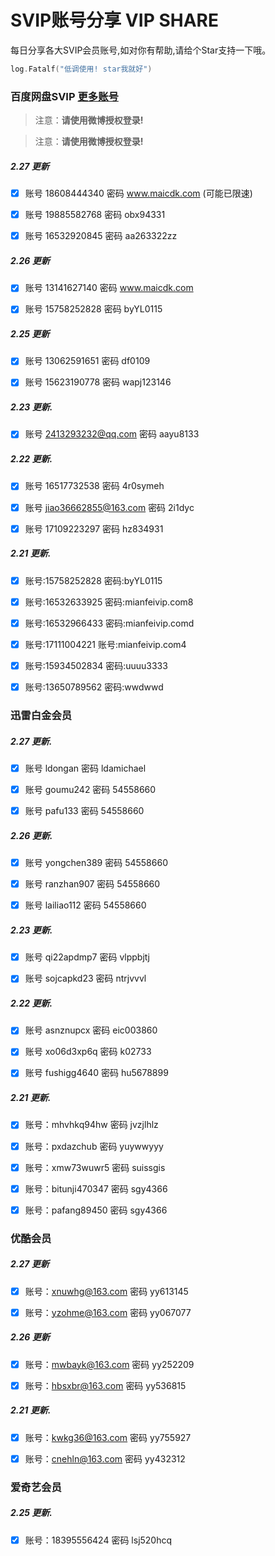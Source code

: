 # SVIP账号分享 VIP SHARE

每日分享各大SVIP会员账号,如对你有帮助,请给个Star支持一下哦。

```go
log.Fatalf("低调使用! star我就好")
```

### 百度网盘SVIP [更多账号](https://goyoka.com/wangpan)

> 注意：**请使用微博授权登录!**

> 注意：**请使用微博授权登录!**

##### 2.27 更新

- [x] 账号 18608444340 密码 www.maicdk.com   (可能已限速)

- [x] 账号 19885582768 密码 obx94331

- [x] 账号 16532920845 密码 aa263322zz

##### 2.26 更新

- [x] 账号 13141627140 密码 www.maicdk.com

- [x] 账号 15758252828 密码 byYL0115

##### 2.25 更新

- [x] 账号 13062591651 密码 df0109

- [x] 账号 15623190778 密码 wapj123146

##### 2.23 更新. 

- [x] 账号 2413293232@qq.com 密码 aayu8133

##### 2.22 更新. 

- [x] 账号 16517732538 密码 4r0symeh

- [x] 账号 jiao36662855@163.com 密码 2i1dyc

- [x] 账号 17109223297 密码 hz834931

##### 2.21 更新.

- [x] 账号:15758252828 密码:byYL0115

- [x] 账号:16532633925 密码:mianfeivip.com8

- [x] 账号:16532966433 密码:mianfeivip.comd

- [x] 账号:17111004221 账号:mianfeivip.com4

- [x] 账号:15934502834 密码:uuuu3333

- [x] 账号:13650789562 密码:wwdwwd

### 迅雷白金会员

##### 2.27 更新.

- [x] 账号 ldongan 密码 ldamichael

- [x] 账号 goumu242 密码 54558660

- [x] 账号 pafu133 密码 54558660

##### 2.26 更新.

- [x] 账号 yongchen389 密码 54558660

- [x] 账号 ranzhan907 密码 54558660

- [x] 账号 lailiao112 密码 54558660

##### 2.23 更新.

- [x] 账号 qi22apdmp7 密码 vlppbjtj

- [x] 账号 sojcapkd23 密码 ntrjvvvl

##### 2.22 更新.

- [x] 账号 asnznupcx 密码 eic003860

- [x] 账号 xo06d3xp6q 密码 k02733

- [x] 账号 fushigg4640 密码 hu5678899

##### 2.21 更新. 

- [x] 账号：mhvhkq94hw 密码 jvzjlhlz

- [x] 账号：pxdazchub 密码 yuywwyyy

- [x] 账号：xmw73wuwr5 密码 suissgis

- [x] 账号：bitunji470347 密码 sgy4366

- [x] 账号：pafang89450 密码 sgy4366

### 优酷会员

##### 2.27 更新

- [x] 账号：xnuwhg@163.com 密码 yy613145

- [x] 账号：yzohme@163.com 密码 yy067077

##### 2.26 更新

- [x] 账号：mwbayk@163.com 密码 yy252209

- [x] 账号：hbsxbr@163.com 密码 yy536815

##### 2.21 更新.

- [x] 账号：kwkg36@163.com 密码 yy755927

- [x] 账号：cnehln@163.com 密码 yy432312

### 爱奇艺会员

##### 2.25 更新. 

- [x] 账号：18395556424 密码 lsj520hcq

